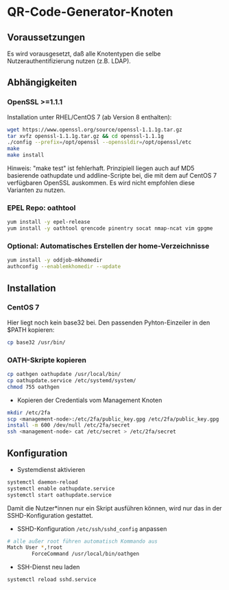 # QR-Code-Generator-Knoten

## Voraussetzungen

Es wird vorausgesetzt, daß alle Knotentypen die selbe Nutzerauthentifizierung nutzen (z.B. LDAP).

## Abhängigkeiten

### OpenSSL >=1.1.1

Installation unter RHEL/CentOS 7 (ab Version 8 enthalten):

```bash
wget https://www.openssl.org/source/openssl-1.1.1g.tar.gz
tar xvfz openssl-1.1.1g.tar.gz && cd openssl-1.1.1g
./config --prefix=/opt/openssl --openssldir=/opt/openssl/etc
make
make install
```

Hinweis: "make test" ist fehlerhaft. Prinzipiell liegen auch auf MD5 basierende oathupdate und addline-Scripte bei, die mit dem auf CentOS 7 verfügbaren OpenSSL auskommen. Es wird nicht empfohlen diese Varianten zu nutzen.

### EPEL Repo: oathtool

```bash
yum install -y epel-release
yum install -y oathtool qrencode pinentry socat nmap-ncat vim gpgme
```

### Optional: Automatisches Erstellen der home-Verzeichnisse

```bash
yum install -y oddjob-mkhomedir
authconfig --enablemkhomedir --update
```

## Installation

### CentOS 7 

Hier liegt noch kein base32 bei. Den passenden Pyhton-Einzeiler in den $PATH kopieren:

```bash
cp base32 /usr/bin/
```

### OATH-Skripte kopieren

```bash
cp oathgen oathupdate /usr/local/bin/
cp oathupdate.service /etc/systemd/system/
chmod 755 oathgen
```

* Kopieren der Credentials vom Management Knoten

```bash
mkdir /etc/2fa
scp <management-node>:/etc/2fa/public_key.gpg /etc/2fa/public_key.gpg
install -m 600 /dev/null /etc/2fa/secret
ssh <management-node> cat /etc/secret > /etc/2fa/secret
```

## Konfiguration

* Systemdienst aktivieren

```bash
systemctl daemon-reload
systemctl enable oathupdate.service
systemctl start oathupdate.service
```
               
Damit die Nutzer*innen nur ein Skript ausführen können, wird nur das in der SSHD-Konfiguration gestattet.

* SSHD-Konfiguration `/etc/ssh/sshd_config` anpassen

```bash
# alle außer root führen automatisch Kommando aus
Match User *,!root
        ForceCommand /usr/local/bin/oathgen
```

*  SSH-Dienst neu laden

 ```bash
 systemctl reload sshd.service
```




